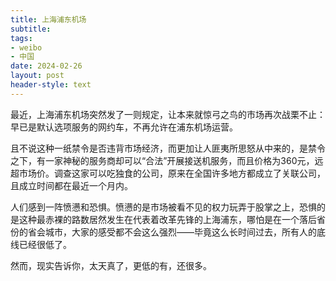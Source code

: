 ```yaml
---
title: 上海浦东机场
subtitle: 
tags: 
- weibo
- 中国
date: 2024-02-26
layout: post
header-style: text
---
```


最近，上海浦东机场突然发了一则规定，让本来就惊弓之鸟的市场再次战栗不止：早已是默认选项服务的网约车，不再允许在浦东机场运营。

且不说这种一纸禁令是否违背市场经济，而更加让人匪夷所思怒从中来的，是禁令之下，有一家神秘的服务商却可以“合法”开展接送机服务，而且价格为360元，远超市场价。调查这家可以吃独食的公司，原来在全国许多地方都成立了关联公司，且成立时间都在最近一个月内。

人们感到一阵愤懑和恐惧。愤懑的是市场被看不见的权力玩弄于股掌之上，恐惧的是这种最赤裸的路数居然发生在代表着改革先锋的上海浦东，哪怕是在一个落后省份的省会城市，大家的感受都不会这么强烈——毕竟这么长时间过去，所有人的底线已经很低了。

然而，现实告诉你，太天真了，更低的有，还很多。